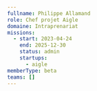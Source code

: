 ```yaml
---
fullname: Philippe Allamand
role: Chef projet Aigle
domaine: Intraprenariat
missions:
  - start: 2023-04-24
    end: 2025-12-30
    status: admin
    startups:
      - aigle
memberType: beta
teams: []
---
```

